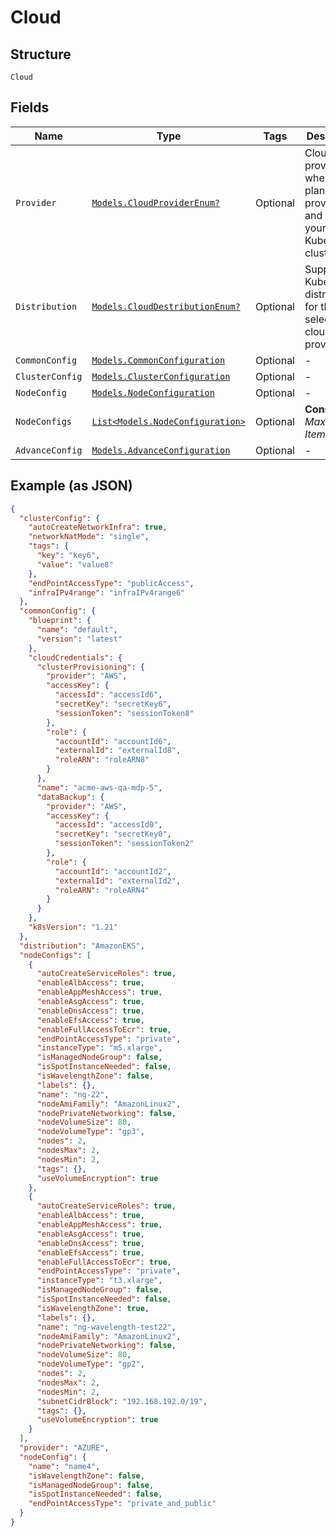
# Cloud

## Structure

`Cloud`

## Fields

| Name | Type | Tags | Description |
|  --- | --- | --- | --- |
| `Provider` | [`Models.CloudProviderEnum?`](../../doc/models/cloud-provider-enum.md) | Optional | Cloud provider where you plan to provision and operate your Kubernetes cluster. |
| `Distribution` | [`Models.CloudDestributionEnum?`](../../doc/models/cloud-destribution-enum.md) | Optional | Supported Kubernetes distribution for the selected cloud provider. |
| `CommonConfig` | [`Models.CommonConfiguration`](../../doc/models/common-configuration.md) | Optional | - |
| `ClusterConfig` | [`Models.ClusterConfiguration`](../../doc/models/cluster-configuration.md) | Optional | - |
| `NodeConfig` | [`Models.NodeConfiguration`](../../doc/models/node-configuration.md) | Optional | - |
| `NodeConfigs` | [`List<Models.NodeConfiguration>`](../../doc/models/node-configuration.md) | Optional | **Constraints**: *Maximum Items*: `100` |
| `AdvanceConfig` | [`Models.AdvanceConfiguration`](../../doc/models/advance-configuration.md) | Optional | - |

## Example (as JSON)

```json
{
  "clusterConfig": {
    "autoCreateNetworkInfra": true,
    "networkNatMode": "single",
    "tags": {
      "key": "key6",
      "value": "value8"
    },
    "endPointAccessType": "publicAccess",
    "infraIPv4range": "infraIPv4range6"
  },
  "commonConfig": {
    "blueprint": {
      "name": "default",
      "version": "latest"
    },
    "cloudCredentials": {
      "clusterProvisioning": {
        "provider": "AWS",
        "accessKey": {
          "accessId": "accessId6",
          "secretKey": "secretKey6",
          "sessionToken": "sessionToken8"
        },
        "role": {
          "accountId": "accountId6",
          "externalId": "externalId8",
          "roleARN": "roleARN8"
        }
      },
      "name": "acme-aws-qa-mdp-5",
      "dataBackup": {
        "provider": "AWS",
        "accessKey": {
          "accessId": "accessId0",
          "secretKey": "secretKey0",
          "sessionToken": "sessionToken2"
        },
        "role": {
          "accountId": "accountId2",
          "externalId": "externalId2",
          "roleARN": "roleARN4"
        }
      }
    },
    "k8sVersion": "1.21"
  },
  "distribution": "AmazonEKS",
  "nodeConfigs": [
    {
      "autoCreateServiceRoles": true,
      "enableAlbAccess": true,
      "enableAppMeshAccess": true,
      "enableAsgAccess": true,
      "enableDnsAccess": true,
      "enableEfsAccess": true,
      "enableFullAccessToEcr": true,
      "endPointAccessType": "private",
      "instanceType": "m5.xlarge",
      "isManagedNodeGroup": false,
      "isSpotInstanceNeeded": false,
      "isWavelengthZone": false,
      "labels": {},
      "name": "ng-22",
      "nodeAmiFamily": "AmazonLinux2",
      "nodePrivateNetworking": false,
      "nodeVolumeSize": 80,
      "nodeVolumeType": "gp3",
      "nodes": 2,
      "nodesMax": 2,
      "nodesMin": 2,
      "tags": {},
      "useVolumeEncryption": true
    },
    {
      "autoCreateServiceRoles": true,
      "enableAlbAccess": true,
      "enableAppMeshAccess": true,
      "enableAsgAccess": true,
      "enableDnsAccess": true,
      "enableEfsAccess": true,
      "enableFullAccessToEcr": true,
      "endPointAccessType": "private",
      "instanceType": "t3.xlarge",
      "isManagedNodeGroup": false,
      "isSpotInstanceNeeded": false,
      "isWavelengthZone": true,
      "labels": {},
      "name": "ng-wavelength-test22",
      "nodeAmiFamily": "AmazonLinux2",
      "nodePrivateNetworking": false,
      "nodeVolumeSize": 80,
      "nodeVolumeType": "gp2",
      "nodes": 2,
      "nodesMax": 2,
      "nodesMin": 2,
      "subnetCidrBlock": "192.168.192.0/19",
      "tags": {},
      "useVolumeEncryption": true
    }
  ],
  "provider": "AZURE",
  "nodeConfig": {
    "name": "name4",
    "isWavelengthZone": false,
    "isManagedNodeGroup": false,
    "isSpotInstanceNeeded": false,
    "endPointAccessType": "private_and_public"
  }
}
```

